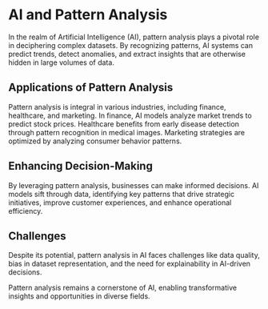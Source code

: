 # AI and Pattern Analysis

In the realm of Artificial Intelligence (AI), pattern analysis plays a pivotal role in deciphering complex datasets. By recognizing patterns, AI systems can predict trends, detect anomalies, and extract insights that are otherwise hidden in large volumes of data.

## Applications of Pattern Analysis

Pattern analysis is integral in various industries, including finance, healthcare, and marketing. In finance, AI models analyze market trends to predict stock prices. Healthcare benefits from early disease detection through pattern recognition in medical images. Marketing strategies are optimized by analyzing consumer behavior patterns.

## Enhancing Decision-Making

By leveraging pattern analysis, businesses can make informed decisions. AI models sift through data, identifying key patterns that drive strategic initiatives, improve customer experiences, and enhance operational efficiency.

## Challenges

Despite its potential, pattern analysis in AI faces challenges like data quality, bias in dataset representation, and the need for explainability in AI-driven decisions.

Pattern analysis remains a cornerstone of AI, enabling transformative insights and opportunities in diverse fields.